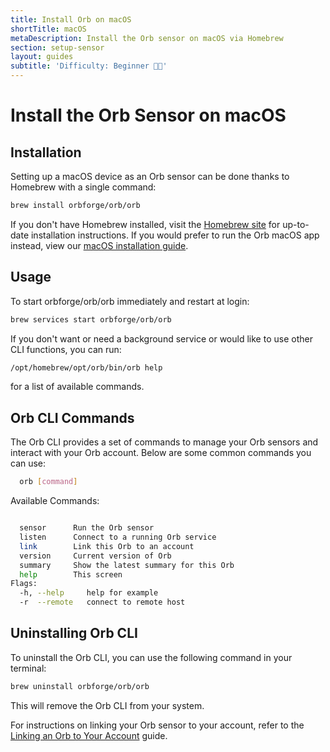 ```yaml
---
title: Install Orb on macOS
shortTitle: macOS
metaDescription: Install the Orb sensor on macOS via Homebrew
section: setup-sensor
layout: guides
subtitle: 'Difficulty: Beginner 🧑‍💻'
---
```


# Install the Orb Sensor on macOS

## Installation

Setting up a macOS device as an Orb sensor can be done thanks to Homebrew with a single command:

```bash
brew install orbforge/orb/orb
```

If you don't have Homebrew installed, visit the [Homebrew site](https://brew.sh/) for up-to-date installation instructions. If you would prefer to run the Orb macOS app instead, view our [macOS installation guide](/docs/install-orb/macos.md).

## Usage

To start orbforge/orb/orb immediately and restart at login:

```bash
brew services start orbforge/orb/orb
```

If you don't want or need a background service or would like to use other CLI functions, you can run:

```bash
/opt/homebrew/opt/orb/bin/orb help
```

for a list of available commands.

## Orb CLI Commands 
The Orb CLI provides a set of commands to manage your Orb sensors and interact with your Orb account. Below are some common commands you can use:
```bash
  orb [command]
 ``` 

Available Commands:
```bash

  sensor      Run the Orb sensor
  listen      Connect to a running Orb service
  link        Link this Orb to an account
  version     Current version of Orb
  summary     Show the latest summary for this Orb
  help        This screen
Flags:
  -h, --help     help for example
  -r  --remote   connect to remote host
```

## Uninstalling Orb CLI

To uninstall the Orb CLI, you can use the following command in your terminal:
```bash
brew uninstall orbforge/orb/orb
```
This will remove the Orb CLI from your system.

For instructions on linking your Orb sensor to your account, refer to the [Linking an Orb to Your Account](/docs/orb-app/linking-orb-to-account.md) guide.

